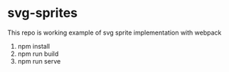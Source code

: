 # svg-sprites
This repo is working example of svg sprite implementation with webpack

1. npm install
2. npm run build
3. npm run serve
